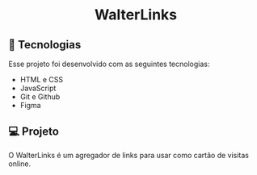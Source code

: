 <h1 align="center"> WalterLinks </h1>

## 🚀 Tecnologias

Esse projeto foi desenvolvido com as seguintes tecnologias:

- HTML e CSS
- JavaScript
- Git e Github
- Figma

## 💻 Projeto

O WalterLinks é um agregador de links para usar como cartão de visitas online.

